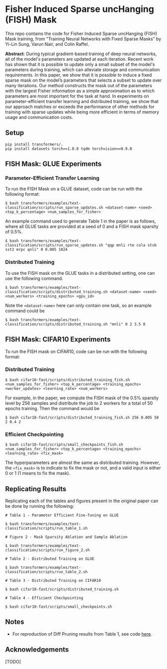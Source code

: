 # Fisher Induced Sparse uncHanging (FISH) Mask

This repo contains the code for Fisher Induced Sparse uncHanging (FISH) Mask training, from "Training Neural Networks with Fixed Sparse Masks" by Yi-Lin Sung, Varun Nair, and Colin Raffel. 

**Abstract**: During typical gradient-based training of deep neural networks, all of the model's parameters are updated at each iteration. Recent work has shown that it is possible to update only a small subset of the model's parameters during training, which can alleviate storage and communication requirements. In this paper, we show that it is possible to induce a fixed sparse mask on the model’s parameters that selects a subset to update over many iterations. Our method constructs the mask out of the  parameters with the largest Fisher information as a simple approximation as to which parameters are most important for the task at hand. In experiments on parameter-efficient transfer learning and distributed training, we show that our approach matches or exceeds the performance of other methods for training with sparse updates while being more efficient in terms of memory usage and communication costs.

## Setup

```
pip install transformers/.
pip install datasets torch==1.8.0 tqdm torchvision==0.9.0
```

## FISH Mask: GLUE Experiments

### Parameter-Efficient Transfer Learning

To run the FISH Mask on a GLUE dataset, code can be run with the following format:

```
$ bash transformers/examples/text-classification/scripts/run_sparse_updates.sh <dataset-name> <seed> <top_k_percentage> <num_samples_for_fisher>
```

An example command used to generate Table 1 in the paper is as follows, where all GLUE tasks are provided at a seed of 0 and a FISH mask sparsity of 0.5%.

```
$ bash transformers/examples/text-classification/scripts/run_sparse_updates.sh "qqp mnli rte cola stsb sst2 mrpc qnli" 0 0.005 1024
```

### Distributed Training 

To use the FISH mask on the GLUE tasks in a distributed setting, one can use the following command.
```
$ bash transformers/examples/text-classification/scripts/distributed_training.sh <dataset-name> <seed> <num_workers> <training_epochs> <gpu_id>
```

Note the `<dataset-name>` here can only contain one task, so an example command could be

```
$ bash transformers/examples/text-classification/scripts/distributed_training.sh "mnli" 0 2 3.5 0
```

## FISH Mask: CIFAR10 Experiments

To run the FISH mask on CIFAR10, code can be run with the following format:

### Distributed Training
```
$ bash cifar10-fast/scripts/distributed_training_fish.sh <num_samples_for_fisher> <top_k_percentage> <training_epochs> <worker_updates> <learning_rate> <num_workers>
```

For example, in the paper, we compute the FISH mask of the 0.5% sparsity level by 256 samples and distribute the job to 2 workers for a total of 50 epochs training. Then the command would be

```
$ bash cifar10-fast/scripts/distributed_training_fish.sh 256 0.005 50 2 0.4 2
```

### Efficient Checkpointing

```
$ bash cifar10-fast/scripts/small_checkpoints_fish.sh <num_samples_for_fisher> <top_k_percentage> <training_epochs> <learning_rate> <fix_mask>
```

The hyperparameters are almost the same as distributed training. However, the `<fix_mask>` is to indicate to fix the mask or not, and a valid input is either 0 or 1 (1 means to fix the mask). 


## Replicating Results

Replicating each of the tables and figures present in the original paper can be done by running the following: 

```
# Table 1 - Parameter Efficient Fine-Tuning on GLUE

$ bash transformers/examples/text-classification/scripts/run_table_1.sh
```
```
# Figure 2 - Mask Sparsity Ablation and Sample Ablation

$ bash transformers/examples/text-classification/scripts/run_figure_2.sh
```
```
# Table 2 - Distributed Training on GLUE

$ bash transformers/examples/text-classification/scripts/run_table_2.sh
```
```
# Table 3 - Distributed Training on CIFAR10

$ bash cifar10-fast/scripts/distributed_training.sh

```
```
# Table 4 - Efficient Checkpointing

$ bash cifar10-fast/scripts/small_checkpoints.sh
```

## Notes
* For reproduction of Diff Pruning results from Table 1, see code [here](https://github.com/varunnair18/DiffPruning/tree/multi-gpus). 


## Acknowledgements

[TODO]

